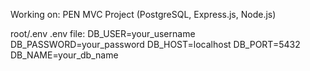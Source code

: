 Working on:
PEN MVC Project (PostgreSQL, Express.js, Node.js)

root/.env
.env file:
DB_USER=your_username
DB_PASSWORD=your_password
DB_HOST=localhost
DB_PORT=5432
DB_NAME=your_db_name